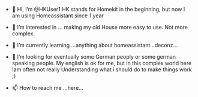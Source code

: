 - 👋 Hi, I’m @HKUser1 HK stands for Homekit in the beginning, but now I am using Homeassistant since 1 year
- 👀 I’m interested in ... making my old House more easy to use. Not more complex. 
- 🌱 I’m currently learning ...anything about homeassistant...deconz...
- 💞️ I’m looking for eventually some German peoply or some german speaking people. My english is ok for me, but in this complex world here Iam often not really Understanding what i should do to make things work ;)

- 📫 How to reach me ...here...


